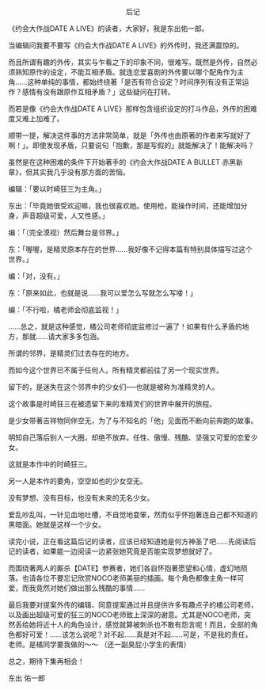 <p align="center">后记</p>

《约会大作战DATE A LIVE》的读者，大家好，我是东出佑一郎。

当编辑问我要不要写《约会大作战DATE A LIVE》的外传时，我还满震惊的。

而且所谓有趣的外传，其实与乍看之下的印象不同，很难写。既然是外传，自然必须熟知原作的设定，不能互相矛盾。就连恋爱喜剧的外传要以哪个配角作为主角……这种单纯的事情，都始终绕著「是否有符合设定？时间序列有没有正常运作？感情有没有跟原作互相矛盾？」这些疑问在打转。

而若是像《约会大作战DATE A LIVE》那样包含组织设定的打斗作品，外传的困难度又难上加难了。

顺带一提，解决这件事的方法非常简单，就是「外传也由原著的作者来写就好了啊！」。即使发现矛盾，只要说句「抱歉，那是写假的」就能解决了！能解决吗？

虽然是在这种困难的条件下开始著手的《约会大作战DATE A BULLET 赤黑新章》，但其实我几乎没有那方面的苦恼。

编辑：「要以时崎狂三为主角。」

东出：「毕竟她很受欢迎嘛，我也很喜欢她。使用枪，能操作时间，还能增加分身，声音超级可爱，人又性感。」

编：「（完全漠视）然后舞台是邻界。」

东：「喔喔，是精灵原本存在的世界……我好像不记得本篇有特别具体描写过这个世界。」

编：「对，没有。」

东：「原来如此，也就是说……我可以爱怎么写就怎么写喽！」

编：「不行啦，橘老师会彻底监视！」

……总之，就是这种感觉，橘公司老师彻底监修过一遍了！如果有什么矛盾的地方，那就……请大家多多包涵。

所谓的邻界，是精灵们过去存在的地方。

而如今这个世界已不属于任何人，所有精灵都前往了另一个现实世界。

留下的，是迷失在这个邻界中的少女们──也就是被称为准精灵的人。

这个故事是时崎狂三在被遗留下来的准精灵们的世界中展开的旅程。

是少女带著吉祥物同伴空无，为了与不知名的「他」见面而不断向前奔跑的故事。

明知自己落后别人一大圈，却绝不放弃。任性、傲慢、残酷、坚强又可爱的恋爱少女。

这就是本作中的时崎狂三。

另一人是本作的要角，空空如也的少女空无。

没有梦想、没有目标，也没有未来的无名少女。

爱乱吵乱叫，一针见血地吐槽，不自觉地耍笨，然而似乎怀抱著连自己都不知道的黑暗面。她就是这样一个少女。

读完小说，正在看这篇后记的读者，应该已经知道她是何方神圣了吧……先阅读后记的读者，如果能一边阅读一边紧张她究竟是否能实现梦想就好了。

而围绕著两人的厮杀【DATE】参赛者，她们各自怀抱著愿望和心情，虚幻地陨落。也请各位不要忘记欣赏NOCO老师美丽的插画。每个角色都像主角一样可爱，而我竟然对她们做出那么残酷的事情……

最后我要对提案外传的编辑、同意提案通过并且提供许多有趣点子的橘公司老师，以及画出超级可爱的狂三的NOCO老师致上深深的谢意。尤其是NOCO老师，突然丢给她将近十人的角色设计，感觉就算被刺杀也不敢有怨言呢！而且，全部的角色都好可爱！……该怎么说呢？对不起……真是对不起……可是，不是我的责任，老师。是橘同学要我做的～～ （还一副臭屁小学生的表情）

总之，期待下集再相会！

东出 佑一郎

